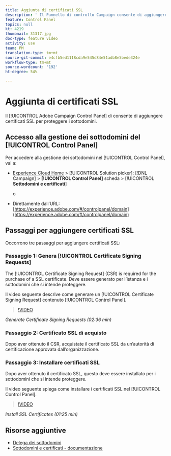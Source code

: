 ```yaml
---
title: Aggiunta di certificati SSL
description: ' Il Pannello di controllo Campaign consente di aggiungere certificati SSL per proteggere i sottodomini.'
feature: Control Panel
topics: null
kt: 4219
thumbnail: 31317.jpg
doc-type: feature video
activity: use
team: PM
translation-type: tm+mt
source-git-commit: e4cfb5ed1118cda9e545d84e51adb8e5bede324e
workflow-type: tm+mt
source-wordcount: '192'
ht-degree: 54%

---
```



# Aggiunta di certificati SSL

 Il [!UICONTROL Adobe Campaign Control Panel] di consente di aggiungere certificati SSL per proteggere i sottodomini.

## Accesso alla gestione dei sottodomini del [!UICONTROL Control Panel]

Per accedere alla gestione dei sottodomini nel [!UICONTROL Control Panel], vai a:

* [Experience Cloud Home](https://experience.adobe.com/#/home) > [!UICONTROL Solution picker]: [!DNL Campaign] > **[!UICONTROL Control Panel]** scheda > [!UICONTROL **Sottodomini e certificati**]

   o
* Direttamente dall’URL: [https://experience.adobe.com/#/controlpanel/domain](https://experience.adobe.com/#/controlpanel/domain)

## Passaggi per aggiungere certificati SSL

Occorrono tre passaggi per aggiungere certificati SSL:

### Passaggio 1: Genera [!UICONTROL Certificate Signing Requests]

The [!UICONTROL Certificate Signing Request] (CSR) is required for the purchase of a SSL certificate. Deve essere generato per l’istanza e i sottodomini che si intende proteggere.

Il video seguente descrive come generare un [!UICONTROL Certificate Signing Request] contenuto [!UICONTROL Control Panel].

>[!VIDEO](https://video.tv.adobe.com/v/31317?quality=12)

*Generate Certificate Signing Requests (02:36 min)*

### Passaggio 2: Certificato SSL di acquisto

Dopo aver ottenuto il CSR, acquistate il certificato SSL da un’autorità di certificazione approvata dall’organizzazione.

### Passaggio 3: Installare certificati SSL

Dopo aver ottenuto il certificato SSL, questo deve essere installato per i sottodomini che si intende proteggere.

Il video seguente spiega come installare i certificati SSL nel [!UICONTROL Control Panel].

>[!VIDEO](https://video.tv.adobe.com/v/31166?quality=12)

*Install SSL Certificates (01:25 min)*

## Risorse aggiuntive

* [Delega dei sottodomini](/help/administrating/control-panel/subdomain-delegation.md)
* [Sottodomini e certificati - documentazione](https://docs.adobe.com/content/help/it-IT/control-panel/using/subdomains-and-certificates/renewing-subdomain-certificate.html)
